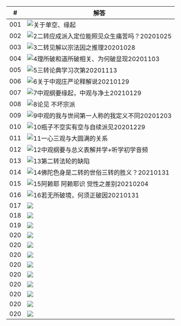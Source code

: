 
|#|解答|
|-|-|
|001|![关于单空、缘起](../img/q001.jpg)|
|002|![2二转应成派入定位能照见众生痛苦吗？20201025](../img/q002.jpg)||
|003|![3二转见解以宗法因之推理20201028](../img/q003.jpg)||
|004|![4理所破和道所破相关、为何破显现20201103](../img/q004.jpg)||
|005|![5三转论典学习次第20201113](../img/q005.jpg)||
|006|![6关于中观庄严论释解说20210129](../img/q006.jpg)||
|007|![7中观纲要缘起，中观与净土20210129](../img/q007.jpg)||
|008|![8论见 不坏宗派](../img/q008.jpg)||
|009|![9中观的我与世间第一人称的我定义不同20201203](../img/q009.jpg)||
|010|![10瓶子不空实有空与自续派见20201229](../img/q010.jpg)||
|011|![11一心三观与大圆满的关系](../img/q011.jpg)||
|012|![12中观纲要与总义表解并学+听学初学音频](../img/q012.jpg)||
|013|![13第二转法轮的缺陷](../img/q013.jpg)||
|014|![14佛陀色身是二转的世俗三转的胜义？20210131](../img/q014.jpg)||
|015|![15阿赖耶 阿赖耶识 觉性之差别20210204](../img/q015.jpg)||
|016|![16若无所破境，何须正破因20210131](../img/q016.jpg)
|017|![](../img/q017.jpg)
|018|![](../img/q018.jpg)
|019|![](../img/q019.jpg)
|020|![](../img/q020.jpg)
|020|![](../img/q020.jpg)
|020|![](../img/q020.jpg)
|020|![](../img/q020.jpg)
|020|![](../img/q020.jpg)
|020|![](../img/q020.jpg)
|020|![](../img/q020.jpg)
|020|![](../img/q020.jpg)
|020|![](../img/q020.jpg)




